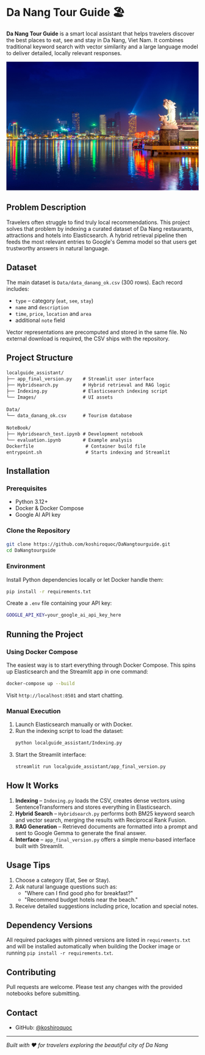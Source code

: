 # Da Nang Tour Guide 🏖️

**Da Nang Tour Guide** is a smart local assistant that helps travelers discover the best places to eat, see and stay in Da Nang, Viet Nam. It combines traditional keyword search with vector similarity and a large language model to deliver detailed, locally relevant responses.

<p align="center">
  <img src="localguide_assistant/Images/background.jpg" />
</p>

## Problem Description
Travelers often struggle to find truly local recommendations. This project solves that problem by indexing a curated dataset of Da Nang restaurants, attractions and hotels into Elasticsearch. A hybrid retrieval pipeline then feeds the most relevant entries to Google's Gemma model so that users get trustworthy answers in natural language.

## Dataset
The main dataset is `Data/data_danang_ok.csv` (300 rows). Each record includes:

- `type` – category (`eat`, `see`, `stay`)
- `name` and `description`
- `time`, `price`, `location` and `area`
- additional `note` field

Vector representations are precomputed and stored in the same file. No external download is required, the CSV ships with the repository.

## Project Structure
```
localguide_assistant/
├── app_final_version.py    # Streamlit user interface
├── Hybridsearch.py         # Hybrid retrieval and RAG logic
├── Indexing.py             # Elasticsearch indexing script
└── Images/                 # UI assets

Data/
└── data_danang_ok.csv      # Tourism database

NoteBook/
├── Hybridsearch_test.ipynb # Development notebook
└── evaluation.ipynb        # Example analysis
Dockerfile                   # Container build file
entrypoint.sh                # Starts indexing and Streamlit
```

## Installation
### Prerequisites
- Python 3.12+
- Docker & Docker Compose
- Google AI API key

### Clone the Repository
```bash
git clone https://github.com/koshiroquoc/DaNangtourguide.git
cd DaNangtourguide
```

### Environment
Install Python dependencies locally or let Docker handle them:
```bash
pip install -r requirements.txt
```
Create a `.env` file containing your API key:
```bash
GOOGLE_API_KEY=your_google_ai_api_key_here
```

## Running the Project
### Using Docker Compose
The easiest way is to start everything through Docker Compose. This spins up Elasticsearch and the Streamlit app in one command:
```bash
docker-compose up --build
```
Visit `http://localhost:8501` and start chatting.

### Manual Execution
1. Launch Elasticsearch manually or with Docker.
2. Run the indexing script to load the dataset:
   ```bash
   python localguide_assistant/Indexing.py
   ```
3. Start the Streamlit interface:
   ```bash
   streamlit run localguide_assistant/app_final_version.py
   ```

## How It Works
1. **Indexing** – `Indexing.py` loads the CSV, creates dense vectors using SentenceTransformers and stores everything in Elasticsearch.
2. **Hybrid Search** – `Hybridsearch.py` performs both BM25 keyword search and vector search, merging the results with Reciprocal Rank Fusion.
3. **RAG Generation** – Retrieved documents are formatted into a prompt and sent to Google Gemma to generate the final answer.
4. **Interface** – `app_final_version.py` offers a simple menu-based interface built with Streamlit.

## Usage Tips
1. Choose a category (Eat, See or Stay).
2. Ask natural language questions such as:
   - "Where can I find good pho for breakfast?"
   - "Recommend budget hotels near the beach."
3. Receive detailed suggestions including price, location and special notes.

## Dependency Versions
All required packages with pinned versions are listed in `requirements.txt` and will be installed automatically when building the Docker image or running `pip install -r requirements.txt`.

## Contributing
Pull requests are welcome. Please test any changes with the provided notebooks before submitting.

## Contact
- GitHub: [@koshiroquoc](https://github.com/koshiroquoc)

---
*Built with ❤️ for travelers exploring the beautiful city of Da Nang*